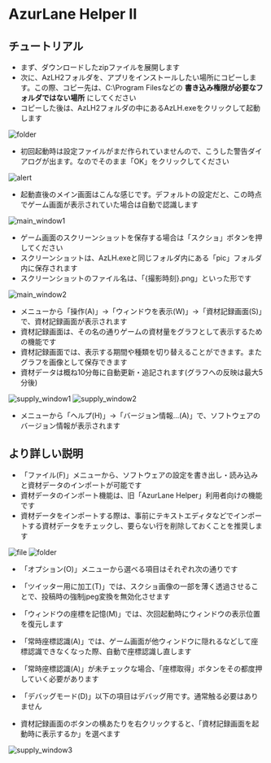 # AzurLane Helper II

## チュートリアル

- まず、ダウンロードしたzipファイルを展開します
- 次に、AzLH2フォルダを、アプリをインストールしたい場所にコピーします。この際、コピー先は、C:\Program Filesなどの **書き込み権限が必要なフォルダではない場所** にしてください
- コピーした後は、AzLH2フォルダの中にあるAzLH.exeをクリックして起動します

![folder](https://user-images.githubusercontent.com/3734392/32979928-531655da-cca1-11e7-8d2f-f79ddbb74e13.png)

- 初回起動時は設定ファイルがまだ作られていませんので、こうした警告ダイアログが出ます。なのでそのまま「OK」をクリックしてください

![alert](https://user-images.githubusercontent.com/3734392/32979944-83cf6360-cca1-11e7-804e-91a5f8192d18.png)

- 起動直後のメイン画面はこんな感じです。デフォルトの設定だと、この時点でゲーム画面が表示されていた場合は自動で認識します

![main_window1](https://user-images.githubusercontent.com/3734392/32979961-c862a230-cca1-11e7-9138-e5348dcbd463.png)

- ゲーム画面のスクリーンショットを保存する場合は「スクショ」ボタンを押してください
- スクリーンショットは、AzLH.exeと同じフォルダ内にある「pic」フォルダ内に保存されます
- スクリーンショットのファイル名は、「{撮影時刻}.png」といった形です

![main_window2](https://user-images.githubusercontent.com/3734392/32980002-589b5ffe-cca2-11e7-8c11-a17b03cc9aa4.png)

- メニューから「操作(A)」→「ウィンドウを表示(W)」→「資材記録画面(S)」で、資材記録画面が表示されます
- 資材記録画面は、その名の通りゲームの資材量をグラフとして表示するための機能です
- 資材記録画面では、表示する期間や種類を切り替えることができます。またグラフを画像として保存できます
- 資材データは概ね10分毎に自動更新・追記されます(グラフへの反映は最大5分後)

![supply_window1](https://user-images.githubusercontent.com/3734392/32980043-1f90b8de-cca3-11e7-982b-ef90e3870d59.png)
![supply_window2](https://user-images.githubusercontent.com/3734392/32980059-6191205c-cca3-11e7-9a0d-3a2851c86ce7.png)

- メニューから「ヘルプ(H)」→「バージョン情報...(A)」で、ソフトウェアのバージョン情報が表示されます

## より詳しい説明

- 「ファイル(F)」メニューから、ソフトウェアの設定を書き出し・読み込みと資材データのインポートが可能です
- 資材データのインポート機能は、旧「AzurLane Helper」利用者向けの機能です
- 資材データをインポートする際は、事前にテキストエディタなどでインポートする資材データをチェックし、要らない行を削除しておくことを推奨します

![file](https://user-images.githubusercontent.com/3734392/32980111-022ed5e0-cca4-11e7-9677-9e827be3dbc5.png)
![folder](https://user-images.githubusercontent.com/3734392/32980131-6cda8b96-cca4-11e7-9fa6-405c7ab3957e.png)

- 「オプション(O)」メニューから選べる項目はそれぞれ次の通りです
 - 「ツイッター用に加工(T)」では、スクショ画像の一部を薄く透過させることで、投稿時の強制jpeg変換を無効化させます
 - 「ウィンドウの座標を記憶(M)」では、次回起動時にウィンドウの表示位置を復元します
 - 「常時座標認識(A)」では、ゲーム画面が他ウィンドウに隠れるなどして座標認識できなくなった際、自動で座標認識し直します
 - 「常時座標認識(A)」が未チェックな場合、「座標取得」ボタンをその都度押していく必要があります
 - 「デバッグモード(D)」以下の項目はデバッグ用です。通常触る必要はありません

- 資材記録画面のボタンの横あたりを右クリックすると、「資材記録画面を起動時に表示するか」を選べます

![supply_window3](https://user-images.githubusercontent.com/3734392/32980165-1efc82d4-cca5-11e7-9a20-4b592ea77d95.png)
